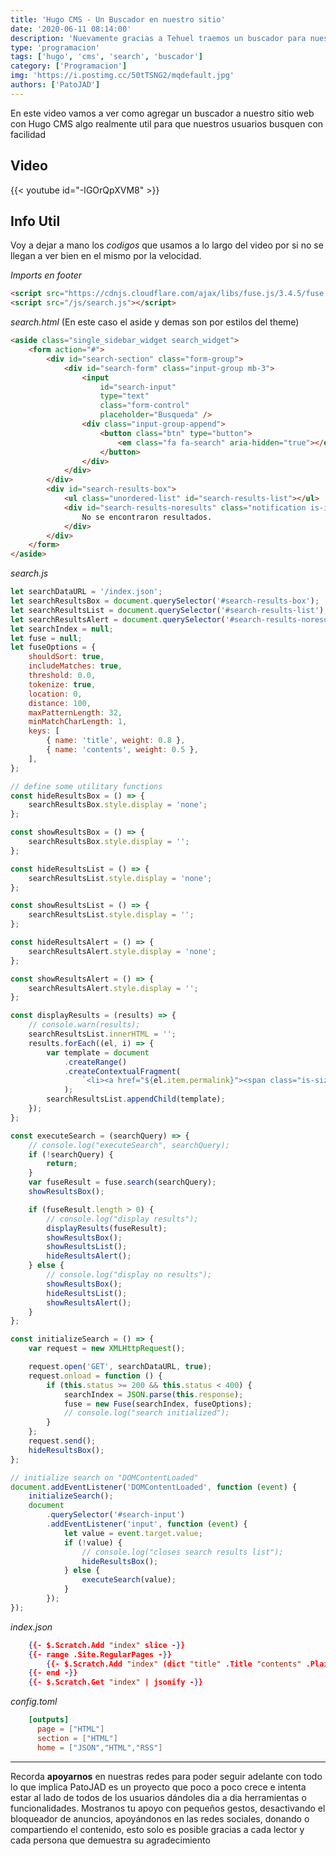 ```yaml
---
title: 'Hugo CMS - Un Buscador en nuestro sitio'
date: '2020-06-11 08:14:00'
description: 'Nuevamente gracias a Tehuel traemos un buscador para nuestro sitio, es completamente funcional y muy útil'
type: 'programacion'
tags: ['hugo', 'cms', 'search', 'buscador']
category: ['Programacion']
img: 'https://i.postimg.cc/50tTSNG2/mqdefault.jpg'
authors: ['PatoJAD']
---
```


En este video vamos a ver como agregar un buscador a nuestro sitio web con Hugo CMS algo realmente util para que nuestros usuarios busquen con facilidad

## Video

{{< youtube id="-IGOrQpXVM8" >}}

## Info Util

Voy a dejar a mano los _codigos_ que usamos a lo largo del video por si no se llegan a ver bien en el mismo por la velocidad.

_Imports en footer_

```html
<script src="https://cdnjs.cloudflare.com/ajax/libs/fuse.js/3.4.5/fuse.min.js"></script>
<script src="/js/search.js"></script>
```

_search.html_ (En este caso el aside y demas son por estilos del theme)

```html
<aside class="single_sidebar_widget search_widget">
	<form action="#">
		<div id="search-section" class="form-group">
			<div id="search-form" class="input-group mb-3">
				<input
					id="search-input"
					type="text"
					class="form-control"
					placeholder="Busqueda" />
				<div class="input-group-append">
					<button class="btn" type="button">
						<em class="fa fa-search" aria-hidden="true"></em>
					</button>
				</div>
			</div>
		</div>
		<div id="search-results-box">
			<ul class="unordered-list" id="search-results-list"></ul>
			<div id="search-results-noresults" class="notification is-info">
				No se encontraron resultados.
			</div>
		</div>
	</form>
</aside>
```

_search.js_

```js
let searchDataURL = '/index.json';
let searchResultsBox = document.querySelector('#search-results-box');
let searchResultsList = document.querySelector('#search-results-list');
let searchResultsAlert = document.querySelector('#search-results-noresults');
let searchIndex = null;
let fuse = null;
let fuseOptions = {
	shouldSort: true,
	includeMatches: true,
	threshold: 0.0,
	tokenize: true,
	location: 0,
	distance: 100,
	maxPatternLength: 32,
	minMatchCharLength: 1,
	keys: [
		{ name: 'title', weight: 0.8 },
		{ name: 'contents', weight: 0.5 },
	],
};

// define some utilitary functions
const hideResultsBox = () => {
	searchResultsBox.style.display = 'none';
};

const showResultsBox = () => {
	searchResultsBox.style.display = '';
};

const hideResultsList = () => {
	searchResultsList.style.display = 'none';
};

const showResultsList = () => {
	searchResultsList.style.display = '';
};

const hideResultsAlert = () => {
	searchResultsAlert.style.display = 'none';
};

const showResultsAlert = () => {
	searchResultsAlert.style.display = '';
};

const displayResults = (results) => {
	// console.warn(results);
	searchResultsList.innerHTML = '';
	results.forEach((el, i) => {
		var template = document
			.createRange()
			.createContextualFragment(
				`<li><a href="${el.item.permalink}"><span class="is-size-6">${el.item.title}</span></a></li>`
			);
		searchResultsList.appendChild(template);
	});
};

const executeSearch = (searchQuery) => {
	// console.log("executeSearch", searchQuery);
	if (!searchQuery) {
		return;
	}
	var fuseResult = fuse.search(searchQuery);
	showResultsBox();

	if (fuseResult.length > 0) {
		// console.log("display results");
		displayResults(fuseResult);
		showResultsBox();
		showResultsList();
		hideResultsAlert();
	} else {
		// console.log("display no results");
		showResultsBox();
		hideResultsList();
		showResultsAlert();
	}
};

const initializeSearch = () => {
	var request = new XMLHttpRequest();

	request.open('GET', searchDataURL, true);
	request.onload = function () {
		if (this.status >= 200 && this.status < 400) {
			searchIndex = JSON.parse(this.response);
			fuse = new Fuse(searchIndex, fuseOptions);
			// console.log("search initialized");
		}
	};
	request.send();
	hideResultsBox();
};

// initialize search on "DOMContentLoaded"
document.addEventListener('DOMContentLoaded', function (event) {
	initializeSearch();
	document
		.querySelector('#search-input')
		.addEventListener('input', function (event) {
			let value = event.target.value;
			if (!value) {
				// console.log("closes search results list");
				hideResultsBox();
			} else {
				executeSearch(value);
			}
		});
});
```

_index.json_

```json
    {{- $.Scratch.Add "index" slice -}}
    {{- range .Site.RegularPages -}}
        {{- $.Scratch.Add "index" (dict "title" .Title "contents" .Plain "permalink" .Permalink) -}}
    {{- end -}}
    {{- $.Scratch.Get "index" | jsonify -}}
```

_config.toml_

```toml
    [outputs]
      page = ["HTML"]
      section = ["HTML"]
      home = ["JSON","HTML","RSS"]
```

---

Recorda **apoyarnos** en nuestras redes para poder seguir adelante con todo lo que implica PatoJAD es un proyecto que poco a poco crece e intenta estar al lado de todos de los usuarios dándoles dia a dia herramientas o funcionalidades. Mostranos tu apoyo con pequeños gestos, desactivando el bloqueador de anuncios, apoyándonos en las redes sociales, donando o compartiendo el contenido, esto solo es posible gracias a cada lector y cada persona que demuestra su agradecimiento
